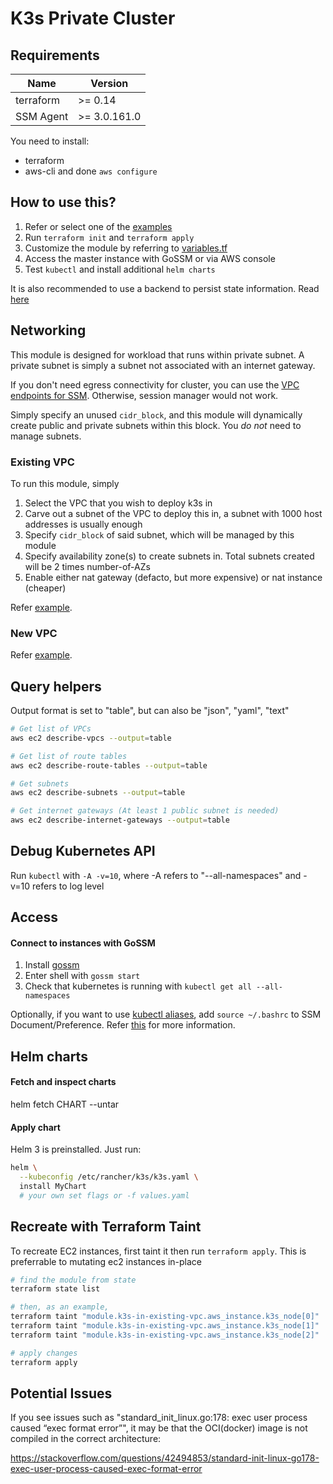 # K3s Private Cluster

## Requirements

| Name      | Version      |
| --------- | ------------ |
| terraform | >= 0.14      |
| SSM Agent | >= 3.0.161.0 |

You need to install:

- terraform
- aws-cli and done `aws configure`

## How to use this?

1. Refer or select one of the [examples](./examples)
2. Run `terraform init` and `terraform apply`
3. Customize the module by referring to [variables.tf](./variables.tf)
4. Access the master instance with GoSSM or via AWS console
5. Test `kubectl` and install additional `helm charts`

It is also recommended to use a backend to persist state information. Read [here](https://www.terraform.io/docs/backends/types/s3.html)

## Networking

This module is designed for workload that runs within private subnet. A private subnet is simply a subnet not associated with an internet gateway.

If you don't need egress connectivity for cluster, you can use the [VPC endpoints for SSM](./extras/ssm_vpc_endpoints). Otherwise, session manager would not work.

Simply specify an unused `cidr_block`, and this module will dynamically create public and private subnets within this block. You _do not_ need to manage subnets.

### Existing VPC

To run this module, simply

1. Select the VPC that you wish to deploy k3s in
2. Carve out a subnet of the VPC to deploy this in, a subnet with 1000 host addresses is usually enough
3. Specify `cidr_block` of said subnet, which will be managed by this module
4. Specify availability zone(s) to create subnets in. Total subnets created will be 2 times number-of-AZs
5. Enable either nat gateway (defacto, but more expensive) or nat instance (cheaper)

Refer [example](./examples/k3s-in-existing-vpc).

### New VPC

Refer [example](./examples/k3s-in-new-vpc).

## Query helpers

Output format is set to "table", but can also be "json", "yaml", "text"

```sh
# Get list of VPCs
aws ec2 describe-vpcs --output=table

# Get list of route tables
aws ec2 describe-route-tables --output=table

# Get subnets
aws ec2 describe-subnets --output=table

# Get internet gateways (At least 1 public subnet is needed)
aws ec2 describe-internet-gateways --output=table
```

## Debug Kubernetes API

Run `kubectl` with `-A -v=10`, where -A refers to "--all-namespaces" and -v=10 refers to log level

## Access

#### Connect to instances with GoSSM

1. Install [gossm](https://github.com/gjbae1212/gossm)
2. Enter shell with `gossm start`
3. Check that kubernetes is running with `kubectl get all --all-namespaces`

Optionally, if you want to use [kubectl aliases](./user_data/env/kubectl_aliases), add `source ~/.bashrc` to SSM Document/Preference. Refer [this](https://docs.aws.amazon.com/systems-manager/latest/userguide/session-preferences-shell-config.html) for more information.

## Helm charts

#### Fetch and inspect charts

helm fetch CHART --untar

#### Apply chart

Helm 3 is preinstalled. Just run:

```sh
helm \
  --kubeconfig /etc/rancher/k3s/k3s.yaml \
  install MyChart
  # your own set flags or -f values.yaml
```

## Recreate with Terraform Taint

To recreate EC2 instances, first taint it then run `terraform apply`. This is preferrable to mutating ec2 instances in-place

```sh
# find the module from state
terraform state list

# then, as an example,
terraform taint "module.k3s-in-existing-vpc.aws_instance.k3s_node[0]"
terraform taint "module.k3s-in-existing-vpc.aws_instance.k3s_node[1]"
terraform taint "module.k3s-in-existing-vpc.aws_instance.k3s_node[2]"

# apply changes
terraform apply
```

## Potential Issues

If you see issues such as "standard_init_linux.go:178: exec user process caused “exec format error”", it may be that the OCI(docker) image is not compiled in the correct architecture:

https://stackoverflow.com/questions/42494853/standard-init-linux-go178-exec-user-process-caused-exec-format-error
